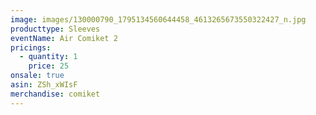 ```yaml
---
image: images/130000790_1795134560644458_4613265673550322427_n.jpg
producttype: Sleeves
eventName: Air Comiket 2
pricings:
  - quantity: 1
    price: 25
onsale: true
asin: ZSh_xWIsF
merchandise: comiket
---
```

